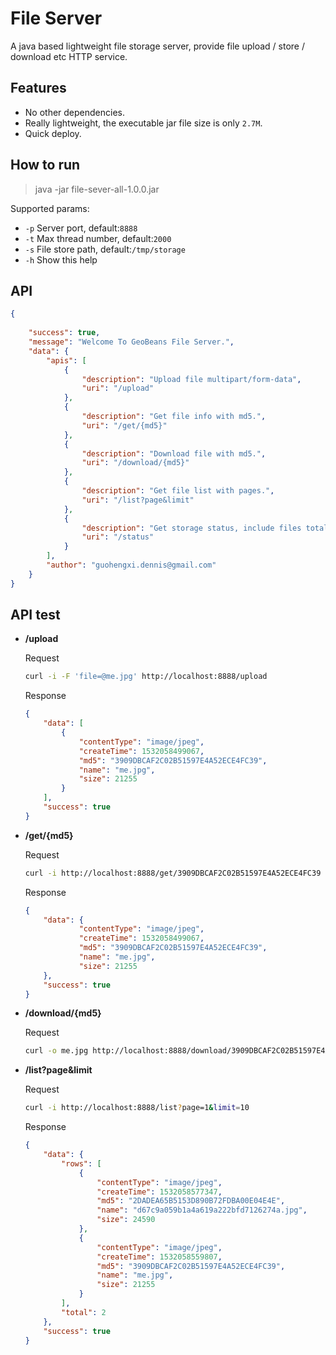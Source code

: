 # File Server
A java based lightweight file storage server, provide file upload / store / download etc HTTP service.

## Features

- No other dependencies.
- Really lightweight, the executable jar file size is only `2.7M`.
- Quick deploy. 

## How to run 

> java -jar file-sever-all-1.0.0.jar 

Supported params:

- `-p` Server port, default:`8888`
- `-t` Max thread number, default:`2000`
- `-s` File store path, default:`/tmp/storage`
- `-h` Show this help


## API

```json
{
    
    "success": true,
    "message": "Welcome To GeoBeans File Server.",
    "data": {
        "apis": [
            {
                "description": "Upload file multipart/form-data",
                "uri": "/upload"
            },
            {
                "description": "Get file info with md5.",
                "uri": "/get/{md5}"
            },
            {
                "description": "Download file with md5.",
                "uri": "/download/{md5}"
            },
            {
                "description": "Get file list with pages.",
                "uri": "/list?page&limit"
            },            
            {
                "description": "Get storage status, include files total count , disk usage etc.",
                "uri": "/status"
            }
        ],
        "author": "guohengxi.dennis@gmail.com"
    }
}
```

## API test

- **/upload**

    Request
    
    ```bash
    curl -i -F 'file=@me.jpg' http://localhost:8888/upload
    ```
    
    Response
    
    ```json
    {
        "data": [
            {
                "contentType": "image/jpeg",
                "createTime": 1532058499067,
                "md5": "3909DBCAF2C02B51597E4A52ECE4FC39",
                "name": "me.jpg",
                "size": 21255
            }
        ],
        "success": true
    }
    ```

- **/get/{md5}**

    Request
    
    ```bash
    curl -i http://localhost:8888/get/3909DBCAF2C02B51597E4A52ECE4FC39
    ``` 
    
    Response
    
    ```json
    {
        "data": {
                "contentType": "image/jpeg",
                "createTime": 1532058499067,
                "md5": "3909DBCAF2C02B51597E4A52ECE4FC39",
                "name": "me.jpg",
                "size": 21255
        },
        "success": true
    }
    ```

- **/download/{md5}**

    Request
    
    ```bash
    curl -o me.jpg http://localhost:8888/download/3909DBCAF2C02B51597E4A52ECE4FC39
    ``` 

- **/list?page&limit**

    Request
    
    ```bash
    curl -i http://localhost:8888/list?page=1&limit=10
    ```
    
    Response
    
    ```json
    {
        "data": {
            "rows": [
                {
                    "contentType": "image/jpeg",
                    "createTime": 1532058577347,
                    "md5": "2DADEA65B5153D890B72FDBA00E04E4E",
                    "name": "d67c9a059b1a4a619a222bfd7126274a.jpg",
                    "size": 24590
                },
                {
                    "contentType": "image/jpeg",
                    "createTime": 1532058559807,
                    "md5": "3909DBCAF2C02B51597E4A52ECE4FC39",
                    "name": "me.jpg",
                    "size": 21255
                }
            ],
            "total": 2
        },
        "success": true
    }
    ```
